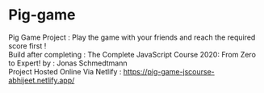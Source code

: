 # Pig-game
Pig Game Project : Play the game with your friends and reach the required score first !<br>
Build after completing : The Complete JavaScript Course 2020: From Zero to Expert! by : Jonas Schmedtmann<br>
Project Hosted Online Via Netlify :
https://pig-game-jscourse-abhijeet.netlify.app/
